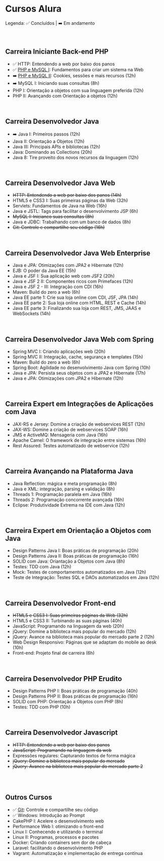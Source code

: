 # Cursos Alura

Legenda: :white_check_mark: Concluídos | :arrow_right: Em andamento <br/><br/><br/>



## Carreira Iniciante Back-end PHP
- :white_check_mark: HTTP: Entendendo a web por baixo dos panos
- :white_check_mark: [PHP e MySQL I]: Fundamentos para criar um sistema na Web 
- :arrow_right: [PHP e MySQL II]: Cookies, sessões e mais recursos (12h)
- :arrow_right: MySQL I: Iniciando suas consultas (8h)
- PHP I: Orientação a objetos com sua linguagem preferida (12h)
- PHP II: Avançando com Orientação a objetos (12h)

<br/>

## Carreira Desenvolvedor Java 
- :arrow_right: Java I: Primeiros passos (12h)
- Java II: Orientação a Objetos (12h)
- Java III: Principais APIs e bibliotecas (12h)
- Java: Dominando as Collections (20h)
- Java 8: Tire proveito dos novos recursos da linguagem (12h)

<br/>

## Carreira Desenvolvedor Java Web
- ~~HTTP: Entendendo a web por baixo dos panos (14h)~~
- HTML5 e CSS3 I: Suas primeiras páginas da Web (32h)
- Servlets: Fundamentos de Java na Web (16h)
- Java e JSTL: Tags para facilitar o desenvolvimento JSP (6h)
- ~~MySQL I: Inicianco suas consultas (8h)~~
- Java e JDBC: Trabalhando com um banco de dados (8h)
- ~~Git: Controle e compartilhe seu código (16h)~~

<br/>

## Carreira Desenvolvedor Java Web Enterprise
- Java e JPA: Otimizações com JPA2 e Hibernate (12h)
- EJB: O poder da Java EE (15h)
- Java e JSF I: Sua aplicação web com JSF2 (20h)
- Java e JSF 2 II: Componentes ricos com Primefaces (12h)
- Java e JSF 2 - III: Integração com CDI (16h)
- Maven: Build do zero a web (6h)
- Java EE parte 1: Crie sua loja online com CDI, JSF, JPA (14h)
- Java EE parte 2: Sua loja online com HTML, REST e Cache (14h)
- Java EE parte 3: Finalizando sua loja com REST, JMS, JAAS e WebSockets (14h)

<br/>

## Carreira Desenvolvedor Java Web com Spring
- Spring MVC I: Criando aplicações web (20h)
- Spring MVC II: Integração, cache, segurança e templates (15h)
- Maven: Build do zero a web (6h)
- Spring Boot: Agilidade no desenvolvimento Java com Spring (10h)
- Java e JPA: Persista seus objetos com a JPA2 e Hibernate (17h)
- Java e JPA: Otimizações com JPA2 e Hibernate (12h)

<br/>

## Carreira Expert em Integrações de Aplicações com Java
- JAX-RS e Jersey: Domine a criação de webservices REST (12h)
- JAX-WS: Domine a criação de webservices SOAP (16h)
- JMS e ActiveMQ: Mensageria com Java (16h)
- Apache Camel: O framework de integração entre sistemas (16h)
- Rest Assured: Testes automatizado de webservice (12h)

<br/>

## Carreira Avançando na Plataforma Java
- Java Reflection: mágica e meta programação (8h)
- Java e XML: integração, parsing e validação (8h)
- Threads 1: Programação paralela em Java (16h)
- Threads 2: Programação concorrente avançada (16h)
- Eclipse: Produtividade Extrema na IDE com Java (12h)

<br/>

## Carreira Expert em Orientação a Objetos com Java
- Design Patterns Java I: Boas práticas de programação (20h)
- Design Patterns Java II: Boas práticas de programação (16h)
- SOLID com Java: Oriantação a Objetos com Java (8h)
- Testes: TDD com Java (12h)
- Mock: Testes de comportamentos automatizados em Java (12h)
- Teste de Integração: Testes SQL e DAOs automatizados em Java (12h)

<br/>


## Carreira Desenvolvedor Front-end
- ~~HTML5 e CSS3 I: Suas primeiras páginas da Web (32h)~~
- HTML5 e CSS3 II: Turbinando as suas páginas (40h)
- JavaScript: Programando na linguagem da web (20h)
- jQuery: Domine a biblioteca mais popular do mercado (12h)
- jQuery: Avance na biblioteca mais popular do mercado parte 2 (12h)
- Web Design Responsivo: Páginas que se adaptam do mobile ao desk (10h)
- Front-end: Projeto final de carreira (6h)

<br/>

## Carreira Desenvolvedor PHP Erudito
- Design Patterns PHP I: Boas práticas de programação (40h)
- Design Patterns PHP II: Boas práticas de programação (16h)
- SOLID com PHP: Orientação a Objetos com PHP (8h)
- Testes: TDD com PHP (10h)

<br/>

## Carreira Desenvolvedor Javascript
- ~~HTTP: Entendendo a web por baixo dos panos~~
- ~~JavaScript: Programando na linguagem da web~~
- Expressões regulares: Capturando textos de forma mágica
- ~~jQuery: Domine a biblioteca mais popular do mercado~~
- ~~jQuery: Avance na biblioteca mais popular do mercado parte 2~~

<br/>
<br/>

## Outros Cursos
- :white_check_mark: [Git]: Controle e compartilhe seu código
- :white_check_mark: Windows: Introdução ao Prompt
- CakePHP I: Acelere o desenvolvimento web
- Performance Web I: otimizando o front-end
- Linux I: Conhecendo e utilizando o terminal
- Linux II: Programas, processos e pacotes
- Docker: Criando containers sem dor de cabeça
- Laravel: facilitando o desenvolvimento PHP
- Vagrant: Automatização e implementação de entrega contínua

[PHP e MySQL I]: https://github.com/fromnanda/alura-cursos/tree/master/iniciante-backend-php/php-mysql-i
[Git]: https://github.com/fromnanda/alura-cursos/tree/master/engenheiro-devops/git
[PHP e MySQL II]: https://github.com/fromnanda/alura-cursos/blob/master/iniciante-backend-php/php-mysql-iI/notes.md
